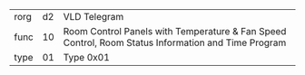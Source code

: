 
|    |   |   |
| -- | - | - |
| rorg | d2 | VLD Telegram |
| func | 10 | Room Control Panels with Temperature & Fan Speed Control, Room Status Information and Time Program |
| type | 01 | Type 0x01 |
